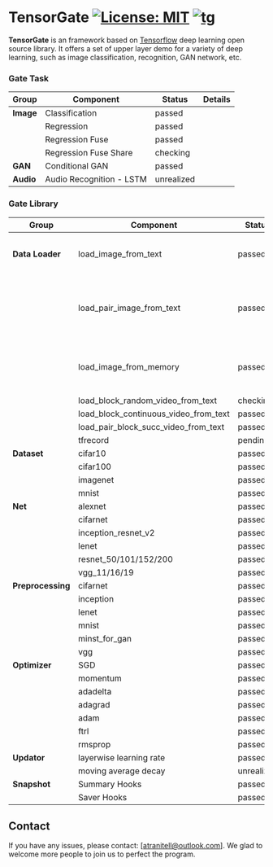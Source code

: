 # TensorGate [![License: MIT](https://img.shields.io/badge/License-MIT-yellow.svg)]() [![tg](https://img.shields.io/badge/TensorGate-v1.0-brightgreen.svg)]()
**TensorGate** is an framework based on [Tensorflow](https://github.com/tensorflow/tensorflow) deep learning open source library. It offers a set of upper layer demo for a variety of deep learning, such as image classification, recognition, GAN network, etc.

### Gate Task
| Group | Component                | Status                                                                  | Details |
|-------|--------------------------|-------------------------------------------------------------------------|---------|
| **Image** | Classification           | passed        |         |
|       | Regression               | passed        |         |
|       | Regression Fuse          | passed        |         |
|       | Regression Fuse Share    | checking      |         |
| **GAN**   | Conditional GAN          | passed        |         |
| **Audio** | Audio Recognition - LSTM | unrealized |         |

### Gate Library

| Group         | Component                             | Status                                                                  | Details                                            |
|---------------|---------------------------------------|-------------------------------------------------------------------------|----------------------------------------------------|
| **Data Loader**   | load_image_from_text                  | passed        | Load Image from list.txt with path and labels.     |
|               | load_pair_image_from_text             | passed        | Considering two input with different feature data. |
|               | load_image_from_memory                | passed        | Put all images into memory and load in the system. |
|               | load_block_random_video_from_text     | checking      |                                                    |
|               | load_block_continuous_video_from_text | passed        |                                                    |
|               | load_pair_block_succ_video_from_text  | passed        |                                                    |
|               | tfrecord                              | pending       |                                                    |
| **Dataset**       | cifar10                               | passed        |                                                    |
|               | cifar100                              | passed        |                                                    |
|               | imagenet                              | passed        |                                                    |
|               | mnist                                 | passed        |                                                    |
| **Net**           | alexnet                               | passed        |                                                    |
|               | cifarnet                              | passed        |                                                    |
|               | inception_resnet_v2                   | passed        |                                                    |
|               | lenet                                 | passed        |                                                    |
|               | resnet_50/101/152/200                 | passed        |                                                    |
|               | vgg_11/16/19                          | passed        |                                                    |
| **Preprocessing** | cifarnet                              | passed        |                                                    |
|               | inception                             | passed        |                                                    |
|               | lenet                                 | passed        |                                                    |
|               | mnist                                 | passed        |                                                    |
|               | minst_for_gan                         | passed        |                                                    |
|               | vgg                                   | passed        |                                                    |
| **Optimizer**     | SGD                                   | passed        |                                                    |
|               | momentum                              | passed        |                                                    |
|               | adadelta                              | passed        |                                                    |
|               | adagrad                               | passed        |                                                    |
|               | adam                                  | passed        |                                                    |
|               | ftrl                                  | passed        |                                                    |
|               | rmsprop                               | passed        |                                                    |
| **Updator**       | layerwise learning rate               | passed        |                                                    |
|               | moving average decay                  | unrealized |                                                    |
| **Snapshot**      | Summary Hooks                         | passed        |                                                    |
|               | Saver Hooks                           | passed        |                                                    |

## Contact
If you have any issues, please contact: [atranitell@outlook.com]. We glad to welcome more people to join us to perfect the program.